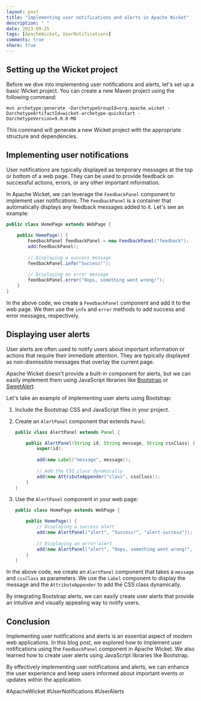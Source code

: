 ```yaml
---
layout: post
title: "Implementing user notifications and alerts in Apache Wicket"
description: " "
date: 2023-09-25
tags: [ApacheWicket, UserNotifications]
comments: true
share: true
---
```


## Setting up the Wicket project

Before we dive into implementing user notifications and alerts, let's set up a basic Wicket project. You can create a new Maven project using the following command:

```shell
mvn archetype:generate -DarchetypeGroupId=org.apache.wicket -DarchetypeArtifactId=wicket-archetype-quickstart -DarchetypeVersion=9.0.0-M8
```

This command will generate a new Wicket project with the appropriate structure and dependencies.

## Implementing user notifications

User notifications are typically displayed as temporary messages at the top or bottom of a web page. They can be used to provide feedback on successful actions, errors, or any other important information.

In Apache Wicket, we can leverage the `FeedbackPanel` component to implement user notifications. The `FeedbackPanel` is a container that automatically displays any feedback messages added to it. Let's see an example:

```java
public class HomePage extends WebPage {
    
    public HomePage() {
        FeedbackPanel feedbackPanel = new FeedbackPanel("feedback");
        add(feedbackPanel);
        
        // Displaying a success message
        feedbackPanel.info("Success!");
        
        // Displaying an error message
        feedbackPanel.error("Oops, something went wrong!");
    }
}
```

In the above code, we create a `FeedbackPanel` component and add it to the web page. We then use the `info` and `error` methods to add success and error messages, respectively.

## Displaying user alerts

User alerts are often used to notify users about important information or actions that require their immediate attention. They are typically displayed as non-dismissible messages that overlay the current page.

Apache Wicket doesn't provide a built-in component for alerts, but we can easily implement them using JavaScript libraries like [Bootstrap](https://getbootstrap.com/) or [SweetAlert](https://sweetalert.js.org/).

Let's take an example of implementing user alerts using Bootstrap:

1. Include the Bootstrap CSS and JavaScript files in your project.
   
2. Create an `AlertPanel` component that extends `Panel`:

    ```java
    public class AlertPanel extends Panel {
    
        public AlertPanel(String id, String message, String cssClass) {
            super(id);
            
            add(new Label("message", message));
            
            // Add the CSS class dynamically
            add(new AttributeAppender("class", cssClass));
        }
    }
    ```
   
3. Use the `AlertPanel` component in your web page:

    ```java
    public class HomePage extends WebPage {
    
        public HomePage() {
            // Displaying a success alert
            add(new AlertPanel("alert", "Success!", "alert-success"));
            
            // Displaying an error alert
            add(new AlertPanel("alert", "Oops, something went wrong!", "alert-danger"));
        }
    }
    ```

In the above code, we create an `AlertPanel` component that takes a `message` and `cssClass` as parameters. We use the `Label` component to display the message and the `AttributeAppender` to add the CSS class dynamically.

By integrating Bootstrap alerts, we can easily create user alerts that provide an intuitive and visually appealing way to notify users.

## Conclusion

Implementing user notifications and alerts is an essential aspect of modern web applications. In this blog post, we explored how to implement user notifications using the `FeedbackPanel` component in Apache Wicket. We also learned how to create user alerts using JavaScript libraries like Bootstrap.

By effectively implementing user notifications and alerts, we can enhance the user experience and keep users informed about important events or updates within the application.

#ApacheWicket #UserNotifications #UserAlerts